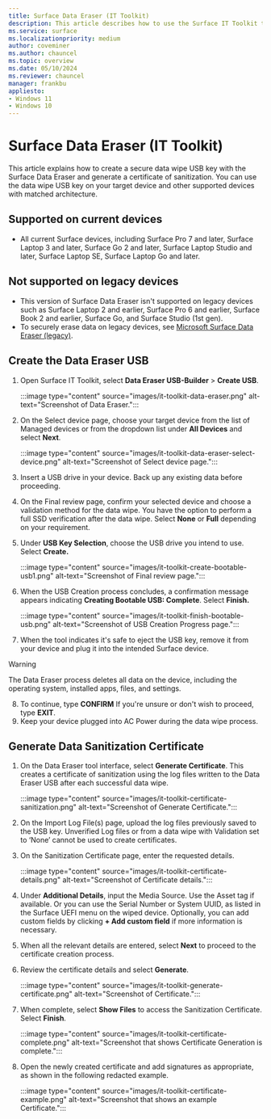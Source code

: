 ```yaml
---
title: Surface Data Eraser (IT Toolkit)
description: This article describes how to use the Surface IT Toolkit to securely erase data and generate a certificate of sanitization.
ms.service: surface
ms.localizationpriority: medium
author: coveminer
ms.author: chauncel
ms.topic: overview
ms.date: 05/10/2024
ms.reviewer: chauncel
manager: frankbu
appliesto:
- Windows 11
- Windows 10
---
```


# Surface Data Eraser (IT Toolkit)

This article explains how to create a secure data wipe USB key with the Surface Data Eraser and generate a certificate of sanitization. You can use the data wipe USB key on your target device and other supported devices with matched architecture.

## Supported on current devices

- All current Surface devices, including Surface Pro 7 and later, Surface Laptop 3 and later, Surface Go 2 and later, Surface Laptop Studio and later, Surface Laptop SE, Surface Laptop Go and later. 

## Not supported on legacy devices

- This version of Surface Data Eraser isn't supported on legacy devices such as Surface Laptop 2 and earlier, Surface Pro 6 and earlier, Surface Book 2 and earlier, Surface Go, and Surface Studio (1st gen). 
- To securely erase data on legacy devices, see [Microsoft Surface Data Eraser (legacy)](microsoft-surface-data-eraser.md).

## Create the Data Eraser USB

1. Open Surface IT Toolkit, select **Data Eraser USB-Builder** > **Create USB**.

    :::image type="content" source="images/it-toolkit-data-eraser.png" alt-text="Screenshot of Data Eraser.":::

2. On the Select device page, choose your target device from the list of Managed devices or from the dropdown list under **All Devices** and select **Next**.

    :::image type="content" source="images/it-toolkit-data-eraser-select-device.png" alt-text="Screenshot of Select device page.":::

3. Insert a USB drive in your device. Back up any existing data before proceeding.

4. On the Final review page, confirm your selected device and choose a validation method for the data wipe. You have the option to perform a full SSD verification after the data wipe. Select **None** or **Full** depending on your requirement.

5. Under **USB Key Selection**, choose the USB drive you intend to use. Select **Create.**

    :::image type="content" source="images/it-toolkit-create-bootable-usb1.png" alt-text="Screenshot of Final review page.":::

6. When the USB Creation process concludes, a confirmation message appears indicating **Creating Bootable USB: Complete**. Select **Finish.**

   :::image type="content" source="images/it-toolkit-finish-bootable-usb.png" alt-text="Screenshot of USB Creation Progress page.":::

7. When the tool indicates it's safe to eject the USB key, remove it from your device and plug it into the intended Surface device.

> [!WARNING]
> The Data Eraser process deletes all data on the device, including the operating system, installed apps, files, and settings.

8. To continue, type **CONFIRM** If you're unsure or don't wish to proceed, type **EXIT**.
9. Keep your device plugged into AC Power during the data wipe process.

## Generate Data Sanitization Certificate

1. On the Data Eraser tool interface, select **Generate Certificate**. This creates a certificate of sanitization using the log files written to the Data Eraser USB after each successful data wipe.

   :::image type="content" source="images/it-toolkit-certificate-sanitization.png" alt-text="Screenshot of Generate Certificate.":::

2. On the Import Log File(s) page, upload the log files previously saved to the USB key. Unverified Log files or from a data wipe with Validation set to ‘None’ cannot be used to create certificates.
3. On the Sanitization Certificate page, enter the requested details.

   :::image type="content" source="images/it-toolkit-certificate-details.png" alt-text="Screenshot of Certificate details.":::

4. Under **Additional Details**, input the Media Source. Use the Asset tag if available. Or you can use the Serial Number or System UUID, as listed in the Surface UEFI menu on the wiped device. Optionally, you can add custom fields by clicking **+ Add custom field** if more information is necessary.
5. When all the relevant details are entered, select **Next** to proceed to the certificate creation process.
6. Review the certificate details and select **Generate**.

   :::image type="content" source="images/it-toolkit-generate-certificate.png" alt-text="Screenshot of  Certificate.":::

7. When complete, select **Show Files** to access the Sanitization Certificate. Select **Finish**.

    :::image type="content" source="images/it-toolkit-certificate-complete.png" alt-text="Screenshot that shows Certificate Generation is complete.":::

8. Open the newly created certificate and add signatures as appropriate, as shown in the following redacted example.

    :::image type="content" source="images/it-toolkit-certificate-example.png" alt-text="Screenshot that shows an example Certificate.":::
